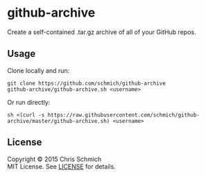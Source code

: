 # github-archive

Create a self-contained .tar.gz archive of all of your GitHub repos.

## Usage

Clone locally and run:

```
git clone https://github.com/schmich/github-archive
github-archive/github-archive.sh <username>
```

Or run directly:

```
sh <(curl -s https://raw.githubusercontent.com/schmich/github-archive/master/github-archive.sh) <username>
```

## License

Copyright &copy; 2015 Chris Schmich
<br />
MIT License. See [LICENSE](LICENSE) for details.
